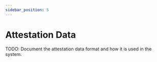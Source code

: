```yaml
---
sidebar_position: 5
---
```


# Attestation Data

TODO: Document the attestation data format and how it is used in the system.